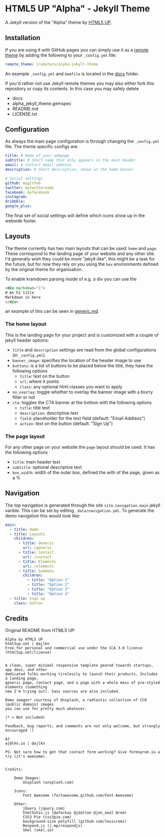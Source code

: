 # HTML5 UP "Alpha" - Jekyll Theme

A Jekyll version of the "Alpha" theme by [HTML5 UP](https://html5up.net/).

## Installation

If you are using it with GitHub pages you can simply use it as a [remote
theme][gh-remote] by adding the following to your `_config.yml` file:

``` yml
remote_theme: irubataru/alpha-jekyll-theme
```

An example `_config.yml` and `Gemfile` is located in the [docs](docs) folder.

If you'd rather not use Jekyll remote themes you may also either fork this
repository or copy its contents. In this case you may safely delete

 * docs
 * alpha_jekyll_theme.gemspec
 * README.md
 * LICENSE.txt

## Configuration

As always the main page configuration is through changing the `_config.yml`
file. The theme specific configs are:

``` yml
title: # Name of your webpage
subtitle: # Short name that only appears in the main header
email: # Contact email address
description: # Short description, shown on the home banner

# Social settings
github: mygithub
twitter: mytwittername
facebook: myfacebook
instagram:
dribbble: 
google_plus:
```

The final set of social settings will define which icons show up in the webside
footer.

## Layouts

The theme currently has two main layouts that can be used: `home` and `page`.
These correspond to the landing page of your website and any other site. I'd
generally wish they could be more "jekyll-like", this might be a task for the
future, but for now they rely on you using the `box` environments defined by the
original theme for organisation.

To enable kramdown parsing inside of e.g. a div you can use the

``` html
<div markdown="1">
# An h1 title
Markdown in here
</div>
```

an example of this can be seen in [generic.md](docs/_pages/generic.md).

### The home layout

This is the landing page for your project and is customized with a couple of
jekyll header options:

 * `title` and `description` settings are read from the global configurations
    (in `_config.yml`).
 * `banner_image`: specifies the location of the header image to use
 * `buttons`: is a list of buttons to be placed below the title, they have the
    following options
    - `title`: text on the button
    - `url`: where it points
    - `class`: any optional html classes you want to apply
 * `no_overlay`: toggle whether to overlay the banner image with a blurry filter
    or not
 * `cta`: toggles the CTA banner at the bottom with the following options
    - `title`: title text
    - `description`: descriptive text
    - `field`: placeholder for the text field (default: "Email Address")
    - `action`: text on the button (default: "Sign Up")

### The page layout

For any other page on your website the `page` layout should be used. It has the
following options

 * `title`: main header text
 * `subtitle`: optional descriptive text
 * `box_width`: width of the outer box, defined the with of the page, given as a
   %

## Navigation

The top navigation is generated through the site `site.navigation.main` jekyll
varible. This can be set by editing `_data/navigation.yml`. To generate the
demo navigation this would look like:

``` yml
main:
  - title: Home
  - title: Layouts
    children:
      - title: Generic
        url: /generic
      - title: Contact
        url: /contact
      - title: Elements
        url: /elements
      - title: Submenu
        children:
          - title: "Option 1"
          - title: "Option 2"
          - title: "Option 3"
          - title: "Option 4"
  - title: Sign up
    class: button
```

## Credits

Original README from HTML5 UP:

```
Alpha by HTML5 UP
html5up.net | @ajlkn
Free for personal and commercial use under the CCA 3.0 license (html5up.net/license)


A clean, super minimal responsive template geared towards startups, app devs, and other
dedicated folks working tirelessly to launch their products. Includes a landing page,
generic page, contact page, and a page with a whole mess of pre-styled elements (something
new I'm trying out). Sass sources are also included.

Demo images* courtesy of Unsplash, a radtastic collection of CC0 (public domain) images
you can use for pretty much whatever.

(* = Not included)

Feedback, bug reports, and comments are not only welcome, but strongly encouraged :)

AJ
aj@lkn.io | @ajlkn

PS: Not sure how to get that contact form working? Give formspree.io a try (it's awesome).


Credits:

	Demo Images:
		Unsplash (unsplash.com)

	Icons:
		Font Awesome (fortawesome.github.com/Font-Awesome)

	Other:
		jQuery (jquery.com)
		html5shiv.js (@afarkas @jdalton @jon_neal @rem)
		CSS3 Pie (css3pie.com)
		background-size polyfill (github.com/louisremi)
		Respond.js (j.mp/respondjs)
		Skel (skel.io)

```

[gh-remote]: https://blog.github.com/2017-11-29-use-any-theme-with-github-pages/

